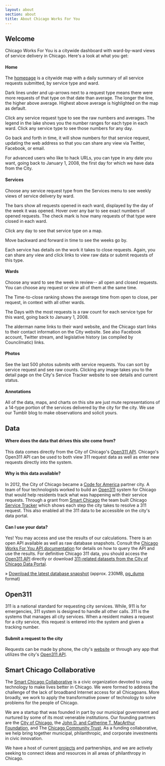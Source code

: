 ```yaml
---
layout: about
section: about
title: About Chicago Works For You
---
```


## Welcome

Chicago Works For You is a citywide dashboard with ward-by-ward views of service delivery in Chicago. Here's a look at what you get:

#### Home

The [homepage](/) is a citywide map with a daily summary of all service requests submitted, by service type and ward.

Dark lines under and up-arrows next to a request type means there were more requests of that type on that date than average. The longer the line, the higher above average. Highest above average is highlighted on the map as default.

Click any service request type to see the raw numbers and averages. The legend in the lake shows you the number ranges for each type in each ward. Click any service type to see those numbers for any day.

Go back and forth in time, it will show numbers for that service request, updating the web address so that you can share any view via Twitter, Facebook, or email.

For advanced users who like to hack URLs, you can type in any date you want, going back to January 1, 2008, the first day for which we have data from the City.

#### Services

Choose any service request type from the Services menu to see weekly views of service delivery by ward.

The bars show all requests opened in each ward, displayed by the day of the week it was opened. Hover over any bar to see exact numbers of opened requests. The check mark is how many requests of that type were closed in each ward.

Click any day to see that service type on a map.

Move backward and forward in time to see the weeks go by.

Each service has details on the work it takes to close requests. Again, you can share any view and click links to view raw data or submit requests of this type.

#### Wards

Choose any ward to see the week in review-- all open and closed requests. You can choose any request or view all of them at the same time.

The Time-to-close ranking shows the average time from open to close, per request, in context with all other wards.

The Days with the most requests is a raw count for each service type for this ward, going back to January 1, 2008.

The alderman name links to their ward website, and the Chicago start links to their contact information on the City website. See also Facebook account, Twitter stream, and legislative history (as compiled by Councilmatic) links.

#### Photos

See the last 500 photos submits with service requests. You can sort by service request and see raw counts. Clicking any image takes you to the detail page on the City's Service Tracker website to see details and current status.

#### Annotations

All of the data, maps, and charts on this site are just mute representations of a 14-type portion of the services delivered by the city for the city. We use our Tumblr blog to make observations and solicit yours.

## Data

#### Where does the data that drives this site come from?

This data comes directly from the City of Chicago's [Open311 API](http://dev.cityofchicago.org/docs/api). Chicago's Open311 API can be used to both view 311 request data as well as enter new requests directly into the system.

#### Why is this data available?

In 2012, the City of Chicago became a [Code for America](http://codeforamerica.org/2012-partners/chicago/) partner city. A team of four technologists worked to build an [Open311](http://open311.org/) system for Chicago that would help residents track what was happening with their service requests. Through a grant from [Smart Chicago](http://smartchicagocollaborative.org) the team built Chicago [Service Tracker](http://servicetracker.cityofchicago.org/) which shows each step the city takes to resolve a 311 request. This also enabled all the 311 data to be accessible on the city's data portal.

#### Can I use your data?

Yes! You may access and use the results of our calculations. There is an open API available as well as raw database snapshots. Consult the [Chicago Works For You API documentation](https://github.com/smartchicago/chicagoworksforyou/blob/development/doc/API.md) for details on how to query the API and use the results. For definitive Chicago 311 data, you should access the [Open311 API](http://dev.cityofchicago.org/docs/api) directly or download [311-related datasets from the City of Chicago Data Portal](https://data.cityofchicago.org/browse?category=Service+Requests).

&raquo; <a href="http://s3.amazonaws.com/cwfy-database-backups/production.dump" onClick="_gaq.push(['_trackEvent', 'DB Snapshot', 'Download']);">Download the latest database snapshot</a> (approx. 230MB, [pg_dump](http://www.postgresql.org/docs/9.2/interactive/app-pgdump.html) format)

## Open311

311 is a national standard for requesting city services. While, 911 is for emergencies, 311 system is designed to handle all other calls. 311 is the systems that manages all city services. When a resident makes a request for a city service, this request is entered into the system and given a tracking number.

#### Submit a request to the city

Requests can be made by phone, the city's [website](http://www.cityofchicago.org/city/en/depts/311/supp_info/request_service.html) or through any app that utilizes the city's [Open311 API](http://dev.cityofchicago.org/docs/api).

## Smart Chicago Collaborative

The [Smart Chicago Collaborative](http://smartchicagocollaborative.org) is a civic organization devoted to using technology to make lives better in Chicago. We were formed to address the challenge of the lack of broadband Internet access for all Chicagoans. More broadly, we work to apply the transformative power of technology to solve problems for the people of Chicago.

We are a startup that was founded in part by our municipal government and nurtured by some of its most venerable institutions. Our founding partners are the [City of Chicago](http://cityofchicago.org), the [John D. and Catherine T. MacArthur Foundation](http://macfound.org), and The [Chicago Community Trust](http://cct.org). As a funding collaborative, we help bring together municipal, philanthropic, and corporate investments in civic innovation.

We have a host of current [projects](http://smartchicagoapps.org) and partnerships, and we are actively seeking to connect ideas and resources in all areas of philanthropy in Chicago.
